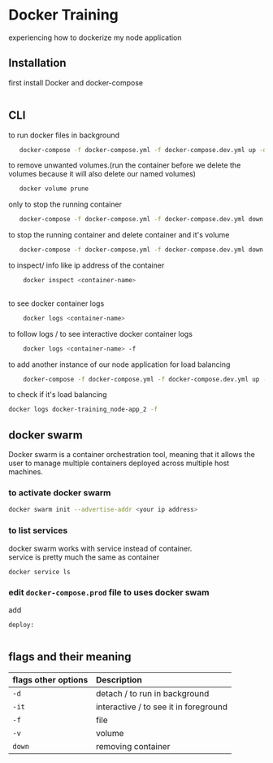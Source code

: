 
# Docker Training

experiencing how to dockerize my node application


## Installation

first install Docker and docker-compose 

```bash

```
    


## CLI

to run docker files in background

```bash
   docker-compose -f docker-compose.yml -f docker-compose.dev.yml up -d
```
to remove unwanted volumes.(run the container before we delete the volumes because it will also delete our named volumes)

```bash
   docker volume prune
```

only to stop the running container

```bash
   docker-compose -f docker-compose.yml -f docker-compose.dev.yml down
```

to stop the running container and delete container and it's volume

```bash
   docker-compose -f docker-compose.yml -f docker-compose.dev.yml down -v
```
to inspect/ info like ip address of the container 

```bash
    docker inspect <container-name>
    
```
to see docker container logs

```bash
    docker logs <container-name>
```

to follow logs / to see interactive docker container logs

```bash
    docker logs <container-name> -f
```

to add another instance of our node application for load balancing

```bash
    docker-compose -f docker-compose.yml -f docker-compose.dev.yml up -d --scale node-app=2

```
to check if it's load balancing 

```bash
docker logs docker-training_node-app_2 -f 

```

## docker swarm
 Docker swarm is a container orchestration tool, meaning that it allows the user to manage multiple containers deployed across multiple host machines.  

 ### to activate docker swarm

```bash
docker swarm init --advertise-addr <your ip address>

```
### to list services
docker swarm works with service instead of container.  
service is pretty much the same as container 

```
docker service ls
```

### edit `docker-compose.prod` file to uses  **docker swam**
add 
~~~
deploy:
    
~~~


  
## flags and their meaning



| flags other options | Description                           |
| :------------------ | :------------------------------------ |
| `-d`                | detach / to run in background         |
| `-it`               | interactive / to see it in foreground |
| `-f`                | file                                  |
| `-v`                | volume                                |
| `down`              | removing container                    |




